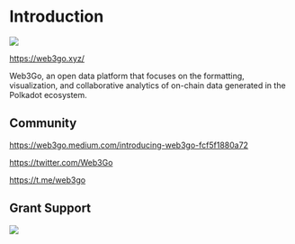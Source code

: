 # Introduction
<img src='https://web3go.xyz/static/Web3Go.logo-h.png'> 

https://web3go.xyz/

Web3Go, an open data platform that focuses on the formatting, visualization, and collaborative analytics of on-chain data generated in the Polkadot ecosystem.

## Community 
https://web3go.medium.com/introducing-web3go-fcf5f1880a72
 
https://twitter.com/Web3Go
 
https://t.me/web3go

## Grant Support
<img src='https://web3go.xyz/static/web3_foundation_grants_badge_black.png'> 

